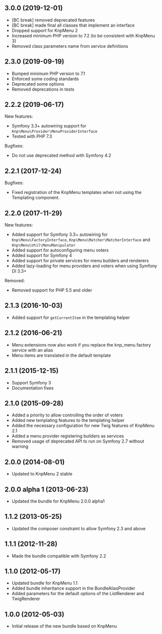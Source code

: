 ## 3.0.0 (2019-12-01)

* [BC break] removed deprecated features
* [BC break] made final all classes that implement an interface
* Dropped support for KnpMenu 2
* Increased minimum PHP version to 7.2 (to be consistent with KnpMenu 3)
* Removed class parameters name from service definitions

## 2.3.0 (2019-09-19)

* Bumped minimum PHP version to 7.1
* Enforced some coding standards
* Deprecated some options
* Removed deprecations in tests

## 2.2.2 (2019-06-17)

New features:

* Symfony 3.3+ autowiring support for `Knp\Menu\Provider\MenuProviderInterface`
* Tested with PHP 7.3

Bugfixes:

* Do not use deprecated method with Symfony 4.2

## 2.2.1 (2017-12-24)

Bugfixes:

* Fixed registration of the KnpMenu templates when not using the Templating component.

## 2.2.0 (2017-11-29)

New features:

* Added support for Symfony 3.3+ autowiring for `Knp\Menu\FactoryInterface`, `Knp\Menu\Matcher\MatcherInterface` and `Knp\Menu\Util\MenuManipulator`
* Added support for autoconfiguring menu voters
* Added support for Symfony 4
* Added support for private services for menu builders and renderers
* Added lazy-loading for menu providers and voters when using Symfony DI 3.3+

Removed:

* Removed support for PHP 5.5 and older

## 2.1.3 (2016-10-03)

* Added support for `getCurrentItem` in the templating helper

## 2.1.2 (2016-06-21)

* Menu extensions now also work if you replace the knp_menu.factory service with an alias
* Menu items are translated in the default template

## 2.1.1 (2015-12-15)

* Support Symfony 3
* Documentation fixes

## 2.1.0 (2015-09-28)

* Added a priority to allow controlling the order of voters
* Added new templating features to the templating helper
* Added the necessary configuration for new Twig features of KnpMenu 2.1
* Added a menu provider registering builders as services
* Removed usage of deprecated API to run on Symfony 2.7 without warning

## 2.0.0 (2014-08-01)

* Updated to KnpMenu 2 stable

## 2.0.0 alpha 1 (2013-06-23)

* Updated the bundle for KnpMenu 2.0.0 alpha1

## 1.1.2 (2013-05-25)

* Updated the composer constraint to allow Symfony 2.3 and above

## 1.1.1 (2012-11-28)

* Made the bundle compatible with Symfony 2.2

## 1.1.0 (2012-05-17)

* Updated bundle for KnpMenu 1.1
* Added bundle inheritance support in the BundleAliasProvider
* Added parameters for the default options of the ListRenderer and TwigRenderer

## 1.0.0 (2012-05-03)

* Initial release of the new bundle based on KnpMenu
